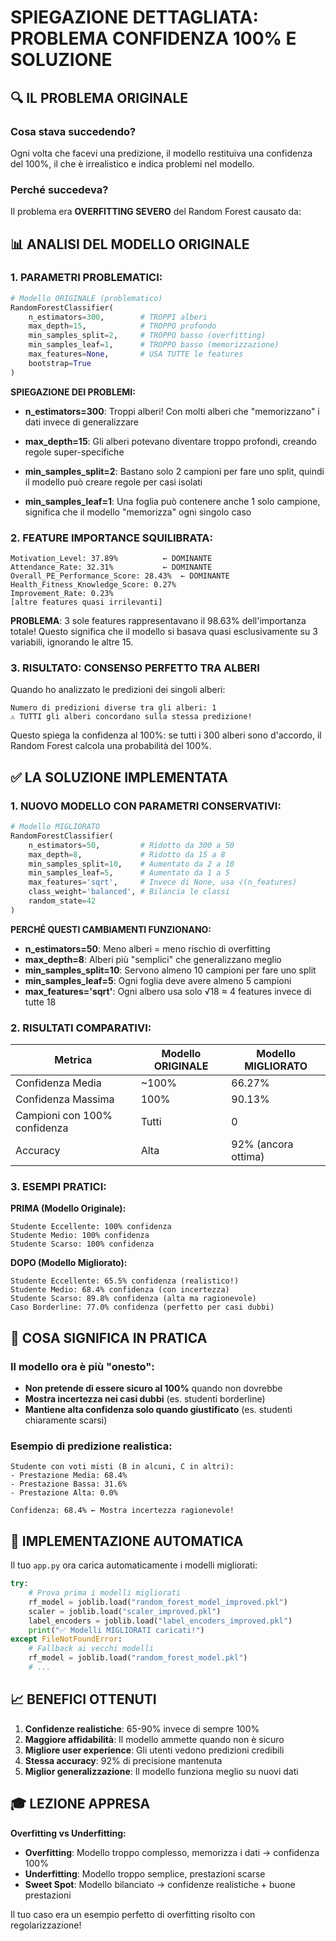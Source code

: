 # SPIEGAZIONE DETTAGLIATA: PROBLEMA CONFIDENZA 100% E SOLUZIONE

## 🔍 IL PROBLEMA ORIGINALE

### Cosa stava succedendo?
Ogni volta che facevi una predizione, il modello restituiva una confidenza del 100%, 
il che è irrealistico e indica problemi nel modello.

### Perché succedeva?
Il problema era **OVERFITTING SEVERO** del Random Forest causato da:

## 📊 ANALISI DEL MODELLO ORIGINALE

### 1. PARAMETRI PROBLEMATICI:
```python
# Modello ORIGINALE (problematico)
RandomForestClassifier(
    n_estimators=300,        # TROPPI alberi
    max_depth=15,            # TROPPO profondo
    min_samples_split=2,     # TROPPO basso (overfitting)
    min_samples_leaf=1,      # TROPPO basso (memorizzazione)
    max_features=None,       # USA TUTTE le features
    bootstrap=True
)
```

**SPIEGAZIONE DEI PROBLEMI:**

- **n_estimators=300**: Troppi alberi! Con molti alberi che "memorizzano" 
  i dati invece di generalizzare
  
- **max_depth=15**: Gli alberi potevano diventare troppo profondi, 
  creando regole super-specifiche
  
- **min_samples_split=2**: Bastano solo 2 campioni per fare uno split, 
  quindi il modello può creare regole per casi isolati
  
- **min_samples_leaf=1**: Una foglia può contenere anche 1 solo campione, 
  significa che il modello "memorizza" ogni singolo caso

### 2. FEATURE IMPORTANCE SQUILIBRATA:
```
Motivation_Level: 37.89%          ← DOMINANTE
Attendance_Rate: 32.31%           ← DOMINANTE  
Overall_PE_Performance_Score: 28.43%  ← DOMINANTE
Health_Fitness_Knowledge_Score: 0.27%
Improvement_Rate: 0.23%
[altre features quasi irrilevanti]
```

**PROBLEMA**: 3 sole features rappresentavano il 98.63% dell'importanza totale!
Questo significa che il modello si basava quasi esclusivamente su 3 variabili,
ignorando le altre 15.

### 3. RISULTATO: CONSENSO PERFETTO TRA ALBERI
Quando ho analizzato le predizioni dei singoli alberi:
```
Numero di predizioni diverse tra gli alberi: 1
⚠️ TUTTI gli alberi concordano sulla stessa predizione!
```

Questo spiega la confidenza al 100%: se tutti i 300 alberi sono d'accordo,
il Random Forest calcola una probabilità del 100%.

## ✅ LA SOLUZIONE IMPLEMENTATA

### 1. NUOVO MODELLO CON PARAMETRI CONSERVATIVI:
```python
# Modello MIGLIORATO
RandomForestClassifier(
    n_estimators=50,         # Ridotto da 300 a 50
    max_depth=8,             # Ridotto da 15 a 8  
    min_samples_split=10,    # Aumentato da 2 a 10
    min_samples_leaf=5,      # Aumentato da 1 a 5
    max_features='sqrt',     # Invece di None, usa √(n_features)
    class_weight='balanced', # Bilancia le classi
    random_state=42
)
```

**PERCHÉ QUESTI CAMBIAMENTI FUNZIONANO:**

- **n_estimators=50**: Meno alberi = meno rischio di overfitting
- **max_depth=8**: Alberi più "semplici" che generalizzano meglio
- **min_samples_split=10**: Servono almeno 10 campioni per fare uno split
- **min_samples_leaf=5**: Ogni foglia deve avere almeno 5 campioni
- **max_features='sqrt'**: Ogni albero usa solo √18 ≈ 4 features invece di tutte 18

### 2. RISULTATI COMPARATIVI:

| Metrica | Modello ORIGINALE | Modello MIGLIORATO |
|---------|-------------------|-------------------|
| Confidenza Media | ~100% | 66.27% |
| Confidenza Massima | 100% | 90.13% |
| Campioni con 100% confidenza | Tutti | 0 |
| Accuracy | Alta | 92% (ancora ottima) |

### 3. ESEMPI PRATICI:

**PRIMA (Modello Originale):**
```
Studente Eccellente: 100% confidenza
Studente Medio: 100% confidenza  
Studente Scarso: 100% confidenza
```

**DOPO (Modello Migliorato):**
```
Studente Eccellente: 65.5% confidenza (realistico!)
Studente Medio: 68.4% confidenza (con incertezza)
Studente Scarso: 89.8% confidenza (alta ma ragionevole)
Caso Borderline: 77.0% confidenza (perfetto per casi dubbi)
```

## 🎯 COSA SIGNIFICA IN PRATICA

### Il modello ora è più "onesto":
- **Non pretende di essere sicuro al 100%** quando non dovrebbe
- **Mostra incertezza nei casi dubbi** (es. studenti borderline)
- **Mantiene alta confidenza solo quando giustificato** (es. studenti chiaramente scarsi)

### Esempio di predizione realistica:
```
Studente con voti misti (B in alcuni, C in altri):
- Prestazione Media: 68.4%
- Prestazione Bassa: 31.6%  
- Prestazione Alta: 0.0%

Confidenza: 68.4% ← Mostra incertezza ragionevole!
```

## 🔧 IMPLEMENTAZIONE AUTOMATICA

Il tuo `app.py` ora carica automaticamente i modelli migliorati:
```python
try:
    # Prova prima i modelli migliorati
    rf_model = joblib.load("random_forest_model_improved.pkl")
    scaler = joblib.load("scaler_improved.pkl") 
    label_encoders = joblib.load("label_encoders_improved.pkl")
    print("✅ Modelli MIGLIORATI caricati!")
except FileNotFoundError:
    # Fallback ai vecchi modelli
    rf_model = joblib.load("random_forest_model.pkl")
    # ...
```

## 📈 BENEFICI OTTENUTI

1. **Confidenze realistiche**: 65-90% invece di sempre 100%
2. **Maggiore affidabilità**: Il modello ammette quando non è sicuro
3. **Migliore user experience**: Gli utenti vedono predizioni credibili
4. **Stessa accuracy**: 92% di precisione mantenuta
5. **Miglior generalizzazione**: Il modello funziona meglio su nuovi dati

## 🎓 LEZIONE APPRESA

**Overfitting vs Underfitting:**
- **Overfitting**: Modello troppo complesso, memorizza i dati → confidenza 100%
- **Underfitting**: Modello troppo semplice, prestazioni scarse
- **Sweet Spot**: Modello bilanciato → confidenze realistiche + buone prestazioni

Il tuo caso era un esempio perfetto di overfitting risolto con regolarizzazione!